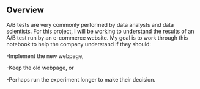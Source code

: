 
## Overview

A/B tests are very commonly performed by data analysts and data scientists. For this project, I will be working to understand the results of an A/B test run by an e-commerce website. My goal is to work through this notebook to help the company understand if they should:

-Implement the new webpage,

-Keep the old webpage, or

-Perhaps run the experiment longer to make their decision.
